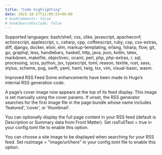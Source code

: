 ```yaml
---
title: "Code highlighting"
date: 2023-10-27T11:09:53+09:00
# bookComments: false
# bookSearchExclude: false
---
```

Supported languages: bash/shell, css, clike, javascript, apacheconf, actionscript, applescript, c, csharp, cpp, coffeescript, ruby, csp, css-extras, diff, django, docker, elixir, elm, markup-templating, erlang, fsharp, flow, git, go, graphql, less, handlebars, haskell, http, java, json, kotlin, latex, markdown, makefile, objectivec, ocaml, perl, php, php-extras, r, sql, processing, scss, python, jsx, typescript, toml, reason, textile, rust, sass, stylus, scheme, pug, swift, yaml, haml, twig, tsx, vim, visual-basic, wasm.

Improved RSS Feed 
Some enhancements have been made to Hugo’s internal RSS generation code.

A page’s cover image now appears at the top of its feed display. This image is set manually using the cover params. If unset, the RSS generator searches for the first image file in the page bundle whose name includes ‘featured’, ‘cover’, or ’thumbnail’.

You can optionally display the full page content in your RSS feed (default is Description or Summary data from Front Matter). Set rssFullText = true in your config.toml file to enable this option.

You can choose a site image to be displayed when searching for your RSS feed. Set rssImage = "image/url/here" in your config.toml file to enable this option.
